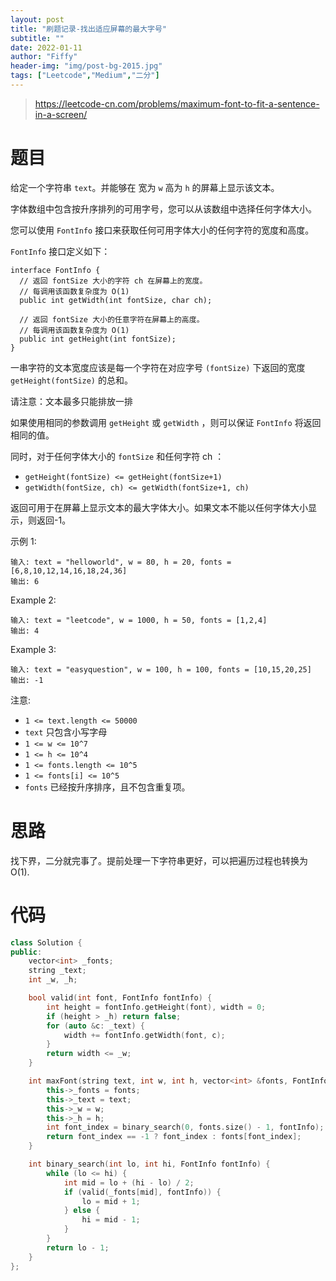 ```yaml
---
layout: post
title: "刷题记录-找出适应屏幕的最大字号"
subtitle: ""
date: 2022-01-11
author: "Fiffy"
header-img: "img/post-bg-2015.jpg"
tags: ["Leetcode","Medium","二分"]
---
```


> https://leetcode-cn.com/problems/maximum-font-to-fit-a-sentence-in-a-screen/

# 题目

给定一个字符串 `text`。并能够在 宽为 `w` 高为 `h` 的屏幕上显示该文本。

字体数组中包含按升序排列的可用字号，您可以从该数组中选择任何字体大小。

您可以使用 `FontInfo` 接口来获取任何可用字体大小的任何字符的宽度和高度。

`FontInfo` 接口定义如下：

```
interface FontInfo {
  // 返回 fontSize 大小的字符 ch 在屏幕上的宽度。
  // 每调用该函数复杂度为 O(1)
  public int getWidth(int fontSize, char ch);

  // 返回 fontSize 大小的任意字符在屏幕上的高度。
  // 每调用该函数复杂度为 O(1)
  public int getHeight(int fontSize);
}
```

一串字符的文本宽度应该是每一个字符在对应字号 `(fontSize)` 下返回的宽度 `getHeight(fontSize)` 的总和。

请注意：文本最多只能排放一排

如果使用相同的参数调用 `getHeight` 或 `getWidth` ，则可以保证 `FontInfo` 将返回相同的值。

同时，对于任何字体大小的 `fontSize` 和任何字符 ch ：

- `getHeight(fontSize) <= getHeight(fontSize+1)`
- `getWidth(fontSize, ch) <= getWidth(fontSize+1, ch)`

返回可用于在屏幕上显示文本的最大字体大小。如果文本不能以任何字体大小显示，则返回-1。

示例 1:

```
输入: text = "helloworld", w = 80, h = 20, fonts = [6,8,10,12,14,16,18,24,36]
输出: 6
```

Example 2:

```
输入: text = "leetcode", w = 1000, h = 50, fonts = [1,2,4]
输出: 4
```

Example 3:

```
输入: text = "easyquestion", w = 100, h = 100, fonts = [10,15,20,25]
输出: -1
```


注意:

- `1 <= text.length <= 50000`
- `text` 只包含小写字母
- `1 <= w <= 10^7`
- `1 <= h <= 10^4`
- `1 <= fonts.length <= 10^5`
- `1 <= fonts[i] <= 10^5`
- `fonts` 已经按升序排序，且不包含重复项。

# 思路

找下界，二分就完事了。提前处理一下字符串更好，可以把遍历过程也转换为 O(1).

# 代码

```c++
class Solution {
public:
    vector<int> _fonts;
    string _text;
    int _w, _h;

    bool valid(int font, FontInfo fontInfo) {
        int height = fontInfo.getHeight(font), width = 0;
        if (height > _h) return false;
        for (auto &c: _text) {
            width += fontInfo.getWidth(font, c);
        }
        return width <= _w;
    }

    int maxFont(string text, int w, int h, vector<int> &fonts, FontInfo fontInfo) {
        this->_fonts = fonts;
        this->_text = text;
        this->_w = w;
        this->_h = h;
        int font_index = binary_search(0, fonts.size() - 1, fontInfo);
        return font_index == -1 ? font_index : fonts[font_index];
    }

    int binary_search(int lo, int hi, FontInfo fontInfo) {
        while (lo <= hi) {
            int mid = lo + (hi - lo) / 2;
            if (valid(_fonts[mid], fontInfo)) {
                lo = mid + 1;
            } else {
                hi = mid - 1;
            }
        }
        return lo - 1;
    }
};
```

